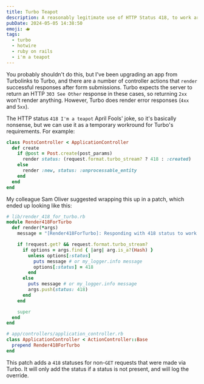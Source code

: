 ```yaml
---
title: Turbo Teapot
description: A reasonably legitimate use of HTTP Status 418, to work around Turbo's rendering limitation
pubDate: 2024-05-05 14:38:50
emoji: 🫖
tags:
  - turbo
  - hotwire
  - ruby on rails
  - i'm a teapot
---
```


You probably shouldn't do this, but I've been upgrading an app from Turbolinks to Turbo, and there are a number of controller actions that `render` successful responses after form submissions. Turbo expects the server to return an HTTP `303 See Other` response in these cases, so returning `2xx` won't render anything. However, Turbo does render error responses (`4xx` and `5xx`).

The HTTP status `418 I'm a teapot` April Fools' joke, so it's basically nonsense, but we can use it as a temporary workround for Turbo's requirements. For example:

```rb
class PostsController < ApplicationController
  def create
    if @post = Post.create(post_params)
      render status: (request.format.turbo_stream? ? 418 : :created)
    else
      render :new, status: :unprocessable_entity
    end
  end
end
```

My colleague Sam Oliver suggested wrapping this up in a patch, which ended up looking like this:

```rb
# lib/render_418_for_turbo.rb
module Render418ForTurbo
  def render(*args)
    message = "[Render418ForTurbo]: Responding with 418 status to work around Turbo's rendering limitation."

    if !request.get? && request.format.turbo_stream?
      if options = args.find { |arg| arg.is_a?(Hash) }
        unless options[:status]
          puts message # or my_logger.info message
          options[:status] = 418
        end
      else
        puts message # or my_logger.info message
        args.push(status: 418)
      end
    end

    super
  end
end

# app/controllers/application_controller.rb
class ApplicationController < ActionController::Base
  prepend Render418ForTurbo
end
```

This patch adds a `418` statuses for non-`GET` requests that were made via Turbo. It will only add the status if a status is not present, and will log the override.
